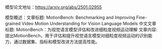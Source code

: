 模型论文地址：https://arxiv.org/abs/2501.02955

模型概述：文章标题: MotionBench: Benchmarking and Improving Fine-grained Video Motion Understanding for Vision Language Models
中文文章标题: MotionBench：为视觉语言模型评估和改进细粒度视频运动理解
文章内容: 提出MotionBench，用于评估和提升视觉语言模型对细粒度视频运动的识别能力，通过数据集、指标和模型改进方法提高性能。
